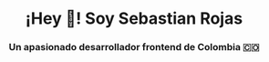 <div id="header" align="center">
    <h1 align="center">¡Hey 👋! Soy Sebastian Rojas</h1>
    <h3 align="center">Un apasionado desarrollador frontend de Colombia 🇨🇴</h3>
</div>

<!--
**TheGreatRed/thegreatred** is a ✨ _special_ ✨ repository because its `README.md` (this file) appears on your GitHub profile.

Here are some ideas to get you started:

- 🔭 I’m currently working on ...
- 🌱 I’m currently learning ...
- 👯 I’m looking to collaborate on ...
- 🤔 I’m looking for help with ...
- 💬 Ask me about ...
- 📫 How to reach me: ...
- 😄 Pronouns: ...
- ⚡ Fun fact: ...
-->
